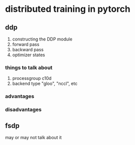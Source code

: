 # distributed training in pytorch

## ddp

1. constructing the DDP module
2. forward pass
3. backward pass
4. optimizer states

### things to talk about

1. processgroup c10d
2. backend type "gloo", "nccl", etc


### advantages

### disadvantages

## fsdp

may or may not talk about it

